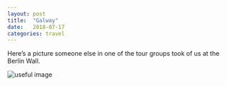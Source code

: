 ```yaml
---
layout: post
title:  "Galway"
date:   2018-07-17
categories: travel
---
```


Here’s a picture someone else in one of the tour groups took of us at the Berlin Wall.

![useful image]({{site.baseurl}}/assets/img/image.jpg)